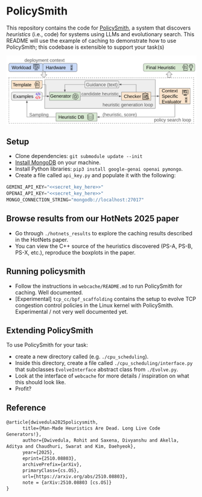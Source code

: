 # PolicySmith
This repository contains the code for [PolicySmith](https://arxiv.org/abs/2510.08803), a system that discovers *heuristics* (i.e., code) for systems using LLMs and evolutionary search. This README will use the example of caching to demonstrate how to use PolicySmith; this codebase is extensible to support your task(s)

![PolicySmith framework overview](./framework.png)

## Setup
+ Clone dependencies: `git submodule update --init`
+ [Install MongoDB](https://www.mongodb.com/docs/manual/tutorial/install-mongodb-on-ubuntu/) on your machine.
+ Install Python libraries: `pip3 install google-genai openai pymongo`.
+ Create a file called `api_key.py` and populate it with the following:
```py
GEMINI_API_KEY="<<secret_key_here>>"
OPENAI_API_KEY="<<secret_key_here>>"
MONGO_CONNECTION_STRING="mongodb://localhost:27017"
```

## Browse results from our HotNets 2025 paper
+ Go through `./hotnets_results` to explore the caching results described in the HotNets paper.
+ You can view the C++ source of the heuristics discovered (PS-A, PS-B, PS-X, etc.), reproduce the boxplots in the paper.

## Running policysmith
+ Follow the instructions in `webcache/README.md` to run PolicySmith for caching. Well documented.
+ [Experimental] `tcp_cc/bpf_scaffolding` contains the setup to evolve TCP congestion control policies in the Linux kernel with PolicySmith. Experimental / not very well documented yet.

## Extending PolicySmith
To use PolicySmith for your task:
+ create a new directory called (e.g. `./cpu_scheduling`).
+ Inside this directory, create a file called `./cpu_scheduling/interface.py` that subclasses `EvolveInterface` abstract class from `./Evolve.py`.
+ Look at the interface of `webcache` for more details / inspiration on what this should look like.
+ Profit?

## Reference
```
@article{dwivedula2025policysmith,
      title={Man-Made Heuristics Are Dead. Long Live Code Generators!}, 
      author={Dwivedula, Rohit and Saxena, Divyanshu and Akella, Aditya and Chaudhuri, Swarat and Kim, Daehyeok},
      year={2025},
      eprint={2510.08803},
      archivePrefix={arXiv},
      primaryClass={cs.OS},
      url={https://arxiv.org/abs/2510.08803}, 
      note = {arXiv:2510.08803 [cs.OS]}
}
```
